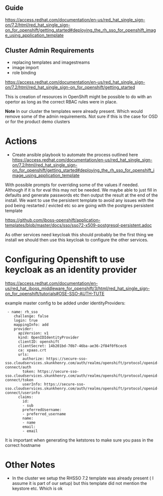 ## Guide
https://access.redhat.com/documentation/en-us/red_hat_single_sign-on/7.2/html/red_hat_single_sign-on_for_openshift/getting_started#deploying_the_rh_sso_for_openshift_image_using_application_template

## Cluster Admin Requirements

- replacing templates and imagestreams
- image import 
- role binding

https://access.redhat.com/documentation/en-us/red_hat_single_sign-on/7.2/html/red_hat_single_sign-on_for_openshift/getting_started

This is creation of resources in OpenShift might be possible to do with an opertor as long as the correct RBAC rules were in place.


**Note** In our cluster the templates were already present. Which would remove some of the admin requirements. Not sure if this is the case for OSD or for the product demo clusters



# Actions

- Create ansible playbook to automate the process outlined here
https://access.redhat.com/documentation/en-us/red_hat_single_sign-on/7.2/html/red_hat_single_sign-on_for_openshift/getting_started#deploying_the_rh_sso_for_openshift_image_using_application_template

With possible prompts for overriding some of the values if needed. Although if it is for eval this may not be needed. We maybe able to just fill in defaults and generate passwords etc then output the result at the end of the install.
We want to use the persistent template to avoid any issues with the pod being restarted / evicted etc so are going with the postgres persistent template

https://github.com/jboss-openshift/application-templates/blob/master/docs/sso/sso72-x509-postgresql-persistent.adoc


As other services need keycloak this should probably be the first thing we install we should then use this keycloak to configure the other services.

# Configuring Openshift to use keycloak as an identity provider

https://access.redhat.com/documentation/en-us/red_hat_jboss_middleware_for_openshift/3/html/red_hat_single_sign-on_for_openshift/tutorials#OSE-SSO-AUTH-TUTE


example master config to be added under identityProviders:

```
 - name: rh_sso
    challenge: false
    login: true
    mappingInfo: add
    provider:
      apiVersion: v1
      kind: OpenIDIdentityProvider
      clientID: openshift
      clientSecret: 14b201bd-70b7-46ba-ae36-2f84f0f6cec6
      ca: xpaas.crt
      urls:
        authorize: https://secure-sso-sso.cloudservices.skunkhenry.com/auth/realms/openshift/protocol/openid-connect/auth
        token: https://secure-sso-sso.cloudservices.skunkhenry.com/auth/realms/openshift/protocol/openid-connect/token
        userInfo: https://secure-sso-sso.cloudservices.skunkhenry.com/auth/realms/openshift/protocol/openid-connect/userinfo
      claims:
        id:
        - sub
        preferredUsername:
        - preferred_username
        name:
        - name
        email:
        - email

```      


It is important when generating the ketstores to make sure you pass in the correct hostname 

# Other Notes

- In the cluster we setup the RHSSO 7.2 template was already present ( I assume it is part of our setup) but this template did not mention the keystore etc. Which is ok
